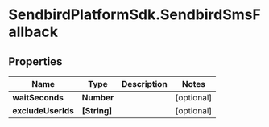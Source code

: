 # SendbirdPlatformSdk.SendbirdSmsFallback

## Properties

Name | Type | Description | Notes
------------ | ------------- | ------------- | -------------
**waitSeconds** | **Number** |  | [optional] 
**excludeUserIds** | **[String]** |  | [optional] 


